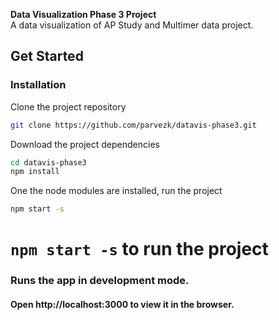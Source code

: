 **Data Visualization Phase 3 Project**  
A data visualization of AP Study and Multimer data project.

## Get Started

### Installation

Clone the project repository
```sh
git clone https://github.com/parvezk/datavis-phase3.git

```
Download the project dependencies
```sh
cd datavis-phase3
npm install
```
One the node modules are installed, run the project

```sh
npm start -s

```
# `npm start -s` to run the project

### Runs the app in development mode.
#### Open http://localhost:3000 to view it in the browser.
